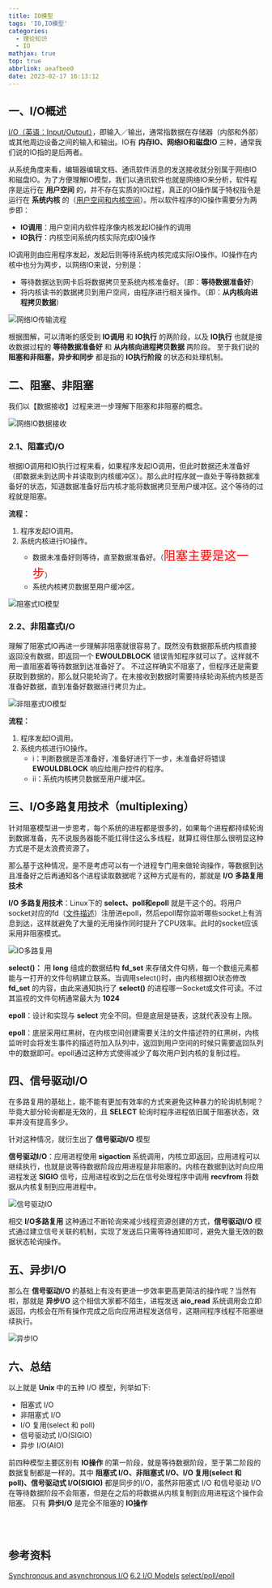 ```yaml
---
title: IO模型
tags: 'IO,IO模型'
categories:
  - 理论知识
  - IO
mathjax: true
top: true
abbrlink: aeafbee0
date: 2023-02-17 16:13:12
---
```


## 一、I/O概述

[I/O（英语：Input/Output）](https://zh.wikipedia.org/zh-cn/I/O)，即输入／输出，通常指数据在存储器（内部和外部）或其他周边设备之间的输入和输出。IO有 **内存IO、网络IO和磁盘IO** 三种，通常我们说的IO指的是后两者。

从系统角度来看，编辑器编辑文档、通讯软件消息的发送接收就分别属于网络IO和磁盘IO。为了方便理解IO模型，我们以通讯软件也就是网络IO来分析，软件程序是运行在 **用户空间** 的，并不存在实质的IO过程，真正的IO操作属于特权指令是运行在 **系统内核** 的（[用户空间和内核空间](https://cmeng-cm.github.io/2023/02/17/theoretical-knowledge/virtual-memory/)）。所以软件程序的IO操作需要分为两步即：
* **IO调用**：用户空间内软件程序像内核发起IO操作的调用
* **IO执行**：内核空间系统内核实际完成IO操作

IO调用则由应用程序发起，发起后则等待系统内核完成实际IO操作。IO操作在内核中也分为两步，以网络IO来说，分别是：
* 等待数据达到网卡后将数据拷贝至系统内核准备好。（即：**等待数据准备好**）
* 将内核读书的数据拷贝到用户空间，由程序进行相关操作。（即：**从内核向进程拷贝数据**）

![网络IO传输流程][网络IO传输流程]

根据图解，可以清晰的感受到 **IO调用** 和 **IO执行** 的两阶段，以及 **IO执行** 也就是接收数据过程的 **等待数据准备好** 和 **从内核向进程拷贝数据** 两阶段。
至于我们说的 **阻塞和非阻塞，异步和同步** 都是指的 **IO执行阶段** 的状态和处理机制。


## 二、阻塞、非阻塞

我们以【数据接收】过程来进一步理解下阻塞和非阻塞的概念。

![网络IO数据接收][网络IO数据接收]

### 2.1、阻塞式I/O
根据IO调用和IO执行过程来看，如果程序发起IO调用，但此时数据还未准备好（即数据未到达网卡并读取到内核缓冲区）。那么此时程序就一直处于等待数据准备好的状态，知道数据准备好后内核才能将数据拷贝至用户缓冲区。这个等待的过程就是阻塞。

**流程：**
1. 程序发起IO调用。
2. 系统内核进行IO操作。
    * 数据未准备好则等待，直至数据准备好。（<font color='red' size = 5>阻塞主要是这一步</font>）
    * 系统内核拷贝数据至用户缓冲区。

![阻塞式IO模型][阻塞式IO模型]

### 2.2、非阻塞式I/O
理解了阻塞式IO再进一步理解非阻塞就很容易了。既然没有数据那系统内核直接返回没有数据，即返回一个 **EWOULDBLOCK** 错误告知程序就可以了。这样就不用一直阻塞着等待数据到达准备好了。
不过这样确实不阻塞了，但程序还是需要获取到数据的，那么就只能轮询了。在未接收到数据时需要持续轮询系统内核是否准备好数据，直到准备好数据进行拷贝为止。

![非阻塞式IO模型][非阻塞式IO模型]

**流程：**
1. 程序发起IO调用。
2. 系统内核进行IO操作。
    * i：判断数据是否准备好，准备好进行下一步，未准备好将错误 **EWOULDBLOCK** 响应给用户控件的程序。
    * ii：系统内核拷贝数据至用户缓冲区。

## 三、I/O多路复用技术（multiplexing）
针对阻塞模型进一步思考，每个系统的进程都是很多的，如果每个进程都持续轮询到数据准备，先不说服务器能不能扛得住这么多线程，就算扛得住那么很明显这种方式是不是太浪费资源了。

那么基于这种情况，是不是考虑可以有一个进程专门用来做轮询操作，等数据到达且准备好之后再通知各个进程读取数据呢？这种方式是有的，那就是 **I/O 多路复用技术**

**I/O 多路复用技术**：Linux下的 **select、poll和epoll** 就是干这个的。将用户socket对应的fd（[文件描述](https://zh.wikipedia.org/wiki/%E6%96%87%E4%BB%B6%E6%8F%8F%E8%BF%B0%E7%AC%A6)）注册进epoll，然后epoll帮你监听哪些socket上有消息到达，这样就避免了大量的无用操作同时提升了CPU效率。此时的socket应该采用非阻塞模式。

![IO多路复用]


**select()：** 用 **long** 组成的数据结构 **fd_set** 来存储文件句柄，每一个数组元素都能与一打开的文件句柄建立联系。当调用select()时，由内核根据IO状态修改 **fd_set** 的内容，由此来通知执行了 **select()** 的进程哪一Socket或文件可读。不过其监视的文件句柄通常最大为 **1024**

**epoll**：设计和实现与 **select** 完全不同。但是底层是链表，这就代表没有上限。

**epoll**：底层采用红黑树，在内核空间创建需要关注的文件描述符的红黑树，内核监听时会将发生事件的描述符加入队列中，返回到用户空间的时候只需要返回队列中的数据即可。epoll通过这种方式使得减少了每次用户到内核的复制过程。

## 四、信号驱动I/O
在多路复用的基础上，能不能有更加有效率的方式来避免这种暴力的轮询机制呢？毕竟大部分轮询都是无效的，且 **SELECT** 轮询时程序进程依旧属于阻塞状态，效率并没有提高多少。

针对这种情况，就衍生出了 **信号驱动I/O** 模型

**信号驱动I/O**：应用进程使用 **sigaction** 系统调用，内核立即返回，应用进程可以继续执行，也就是说等待数据阶段应用进程是非阻塞的。内核在数据到达时向应用进程发送 **SIGIO** 信号，应用进程收到之后在信号处理程序中调用 **recvfrom** 将数据从内核复制到应用进程中。

![信号驱动IO][信号驱动IO]

相交 **I/O多路复用** 这种通过不断轮询来减少线程资源创建的方式，**信号驱动I/O** 模式通过建立信号关联的机制，实现了发送后只需等待通知即可，避免大量无效的数据状态轮询操作。

## 五、异步I/O
那么在 **信号驱动I/O** 的基础上有没有更进一步效率更高更简洁的操作呢？当然有啦，那就是 **异步I/O** 这个相信大家都不陌生，进程发送 **aio_read** 系统调用会立即返回，内核会在所有操作完成之后向应用进程发送信号，这期间程序线程不阻塞继续执行。

![异步IO][异步IO]

## 六、总结
以上就是 **Unix** 中的五种 I/O 模型，列举如下:
* 阻塞式 I/O
* 非阻塞式 I/O
* I/O 复用(select 和 poll)
* 信号驱动式 I/O(SIGIO)
* 异步 I/O(AIO)

前四种模型主要区别有 **IO操作** 的第一阶段，就是等待数据阶段，至于第二阶段的数据复制都是一样的。其中 **阻塞式 I/O、非阻塞式 I/O、I/O 复用(select 和 poll)、信号驱动式 I/O(SIGIO)** 都是同步的I/O，虽然非阻塞式 I/O 和信号驱动 I/O 在等待数据阶段不会阻塞，但是在之后的将数据从内核复制到应用进程这个操作会阻塞。
只有 **异步I/O** 是完全不阻塞的 **IO操作**





</br></br><h2>参考资料</h2>

[Synchronous and asynchronous I/O](https://learn.microsoft.com/zh-cn/windows/win32/fileio/synchronous-and-asynchronous-i-o?redirectedfrom=MSDN)
[6.2 I/O Models](https://www.masterraghu.com/subjects/np/introduction/unix_network_programming_v1.3/ch06lev1sec2.html#ch06fig01)
[select/poll/epoll](https://www.kancloud.cn/luoyoub/network-programming/2234074)





























[网络IO传输流程]: https://raw.githubusercontent.com/cmeng-CM/image-hosting/master/img/theoretical_knowledge/网络IO传输流程.jpg

[网络IO数据接收]: https://raw.githubusercontent.com/cmeng-CM/image-hosting/master/img/theoretical_knowledge/网络IO数据接收.jpg

[阻塞式IO模型]: https://raw.githubusercontent.com/cmeng-CM/image-hosting/master/img/theoretical_knowledge/阻塞式IO模型.jpg

[非阻塞式IO模型]: https://raw.githubusercontent.com/cmeng-CM/image-hosting/master/img/theoretical_knowledge/非阻塞式IO模型.jpg

[IO多路复用]: https://raw.githubusercontent.com/cmeng-CM/image-hosting/master/img/theoretical_knowledge/IO多路复用.jpg

[信号驱动IO]: https://raw.githubusercontent.com/cmeng-CM/image-hosting/master/img/theoretical_knowledge/信号驱动IO.jpg

[异步IO]: https://raw.githubusercontent.com/cmeng-CM/image-hosting/master/img/theoretical_knowledge/异步IO.jpg